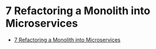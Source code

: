 # 7 Refactoring a Monolith into Microservices

- [7 Refactoring a Monolith into Microservices](#7-refactoring-a-monolith-into-microservices)
